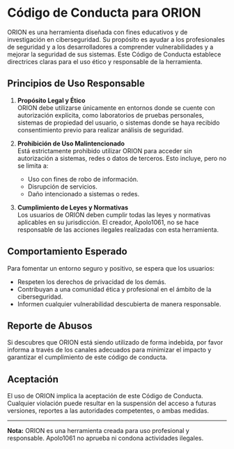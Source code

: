 # Código de Conducta para ORION  

ORION es una herramienta diseñada con fines educativos y de investigación en ciberseguridad. Su propósito es ayudar a los profesionales de seguridad y a los desarrolladores a comprender vulnerabilidades y a mejorar la seguridad de sus sistemas. Este Código de Conducta establece directrices claras para el uso ético y responsable de la herramienta.  

## Principios de Uso Responsable  

1. **Propósito Legal y Ético**  
   ORION debe utilizarse únicamente en entornos donde se cuente con autorización explícita, como laboratorios de pruebas personales, sistemas de propiedad del usuario, o sistemas donde se haya recibido consentimiento previo para realizar análisis de seguridad.  

2. **Prohibición de Uso Malintencionado**  
   Está estrictamente prohibido utilizar ORION para acceder sin autorización a sistemas, redes o datos de terceros. Esto incluye, pero no se limita a:  
   - Uso con fines de robo de información.  
   - Disrupción de servicios.  
   - Daño intencionado a sistemas o redes.  

3. **Cumplimiento de Leyes y Normativas**  
   Los usuarios de ORION deben cumplir todas las leyes y normativas aplicables en su jurisdicción. El creador, Apolo1061, no se hace responsable de las acciones ilegales realizadas con esta herramienta.  

## Comportamiento Esperado  

Para fomentar un entorno seguro y positivo, se espera que los usuarios:  
- Respeten los derechos de privacidad de los demás.  
- Contribuyan a una comunidad ética y profesional en el ámbito de la ciberseguridad.  
- Informen cualquier vulnerabilidad descubierta de manera responsable.  

## Reporte de Abusos  

Si descubres que ORION está siendo utilizado de forma indebida, por favor informa a través de los canales adecuados para minimizar el impacto y garantizar el cumplimiento de este código de conducta.  

## Aceptación  

El uso de ORION implica la aceptación de este Código de Conducta. Cualquier violación puede resultar en la suspensión del acceso a futuras versiones, reportes a las autoridades competentes, o ambas medidas.  

---

**Nota:** ORION es una herramienta creada para uso profesional y responsable. Apolo1061 no aprueba ni condona actividades ilegales.
